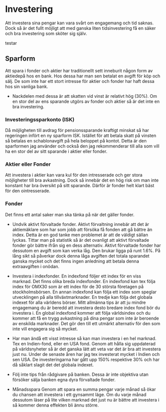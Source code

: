 # Investering

Att investera sina pengar kan vara svårt om engagemang och tid saknas. Dock så är det fullt möjligt att med ganska liten tidsinvestering få en säker och bra investering som sköter sig själv.

testar

## Sparform

Att spara i fonder och aktier har traditionellt sett inneburit någon form av aktiedepå hos en bank. Hos dessa har man sen betalat en avgift för köp och sälj. De som inte har ett stort intresse för aktier och fonder har haft dessa hos sin vanliga bank.

- Nackdelen med dessa är att skatten vid vinst är relativt hög (30%). Om en stor del av ens sparande utgörs av fonder och aktier så är det inte en bra investering.

### Investeringssparkonto (ISK)

Då möjligheten till avdrag för pensionssparande kraftigt minskat så har regeringen infört en ny sparform ISK. Istället för att betala skatt på vinsten så betalas en schablonavgift på hela beloppet på kontot. Detta är den sparformen jag använder och också den jag rekommenderar till alla som vill ha en stor del av sitt sparande i aktier eller fonder.

### Aktier eller Fonder

Att investera i aktier kan vara kul för den intresserade och ger stora möjligheter till bra avkastning. Dock så innebär det en hög risk om man inte konstant har bra översikt på sitt sparande. Därför är fonder helt klart bäst för den ointresserade.

### Fonder

Det finns ett antal saker man ska tänka på när det gäller fonder.

* Undvik aktivt förvaltade fonder. Aktivt förvaltning innebär att det är aktiemäklare som har som jobb att försöka få fonden att gå bättre än index. Detta är en god tanke men problemet är att de väldigt sällan lyckas. Tittar man på statistik så är det ovanligt att aktivt förvaltade fonder gör bättre ifrån sig en dess alternativ. Aktivt förvaltade fonder har dessutom en avgift som kan verka låg. Den brukar ligga på runt 1.6%. På lång sikt så påverkar dock denna låga avgiften det totala sparandet ganska mycket och det finns ingen anledning att betala denna extraavgiften i onödan.

* Investera i indexfonder. En indexfond följer ett index för en viss marknad. Det finns olika breda indexfonder. En indexfond kan tex följa index för OMX30 som är ett index för de 30 största företagen på stockholmsbörsen. En annan indexfond kan följa ett index som speglar utvecklingen på alla tillväxtmarknader. En tredje kan följa det globala indexet för alla världens börser. Mitt allmänna tips är att ju mindre engagemang du är beredd att investera desto bredare index fond bör du investera i. En global indexfond kommer att följa världsindex och du kommer att få en trygg avkastning på dina pengar som inte är beroende av enskilda marknader. Det gör den till ett utmärkt alternativ för den som inte vill engagera sig så mycket.

* Har man ändå ett visst intresse så kan man investera i en hel marknad. Tex en Indien-fond, eller en USA fond. Genom att hålla sig uppdaterad på världsnyheter så är det ganska lätt att veta var det är bra att investera just nu. Under de senaste åren har jag tex investerat mycket i Indien och sen USA. De investeringarna har gått upp 150% respektive 30% och har då såklart slagit det det globala indexet.

* Följ inte tips från rådgivare på banken.
Dessa är inte objektiva utan försöker sälja banken egna dyra förvaltade fonder.

* Månadsspara
Genom att spara en summa pengar varje månad så ökar du chansen att investera i ett gynsammt läge. Om du varje månad dessutom läser på lite vilken marknad det just nu är bättre att investera i så kommer denna effekten bli ännu större.
